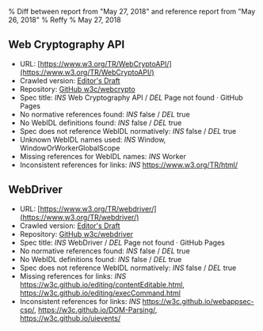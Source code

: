 % Diff between report from "May 27, 2018" and reference report from "May 26, 2018"
% Reffy
% May 27, 2018

## Web Cryptography API

- URL: [https://www.w3.org/TR/WebCryptoAPI/](https://www.w3.org/TR/WebCryptoAPI/)
- Crawled version: [Editor's Draft](https://w3c.github.io/webcrypto/Overview.html)
- Repository: [GitHub w3c/webcrypto](https://github.com/w3c/webcrypto)
- Spec title: *INS* Web Cryptography API / *DEL* Page not found · GitHub Pages
- No normative references found: *INS* false / *DEL* true
- No WebIDL definitions found: *INS* false / *DEL* true
- Spec does not reference WebIDL normatively: *INS* false / *DEL* true
- Unknown WebIDL names used: *INS* Window, WindowOrWorkerGlobalScope
- Missing references for WebIDL names: *INS* Worker
- Inconsistent references for links: *INS* https://www.w3.org/TR/html/


## WebDriver

- URL: [https://www.w3.org/TR/webdriver/](https://www.w3.org/TR/webdriver/)
- Crawled version: [Editor's Draft](https://w3c.github.io/webdriver/webdriver-spec.html)
- Repository: [GitHub w3c/webdriver](https://github.com/w3c/webdriver)
- Spec title: *INS* WebDriver / *DEL* Page not found · GitHub Pages
- No normative references found: *INS* false / *DEL* true
- No WebIDL definitions found: *INS* false / *DEL* true
- Spec does not reference WebIDL normatively: *INS* false / *DEL* true
- Missing references for links: *INS* https://w3c.github.io/editing/contentEditable.html, https://w3c.github.io/editing/execCommand.html
- Inconsistent references for links: *INS* https://w3c.github.io/webappsec-csp/, https://w3c.github.io/DOM-Parsing/, https://w3c.github.io/uievents/


